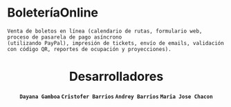 # BoleteríaOnline
```
Venta de boletos en línea (calendario de rutas, formulario web, proceso de pasarela de pago asíncrono
(utilizando PayPal), impresión de tickets, envío de emails, validación con código QR, reportes de ocupación y proyecciones).
```
<h1 align="center">
    Desarrolladores
</h1>

<h4 align="center">
  <code>Dayana Gamboa</code>
  <code>Cristofer Barrios</code>
  <code>Andrey Barrios</code>
  <code>Maria Jose Chacon</code>
</h4>
